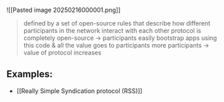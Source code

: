 ![[Pasted image 20250216000001.png]]
>defined by a set of open-source rules that describe how different participants in the network interact with each other
>	protocol is completely open-source $\rightarrow$ participants easily bootstrap apps using this code & all the value goes to participants
>	more participants $\rightarrow$ value of protocol increases


## Examples:
- [[Really Simple Syndication protocol (RSS)]]